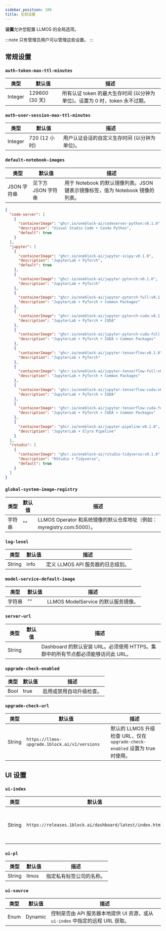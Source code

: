 ```yaml
---
sidebar_position: 100
title: 全局设置
---
```


**设置**允许您配置 LLMOS 的全局选项。

:::note
只有管理员用户可以管理这些设置。
:::

## 常规设置

### `auth-token-max-ttl-minutes`
| 类型  | 默认值          | 描述                                                                                     |
|-----|------------------|------------------------------------------------------------------------------------------|
| Integer | 129600 (30 天)   | 所有认证 token 的最大生存时间 (以分钟为单位)。设置为 0 时，token 永不过期。               |

### `auth-user-session-max-ttl-minutes`
| 类型    | 默认值        | 描述                                                     |
|---------|----------------|-----------------------------------------------------------|
| Integer    | 720 (12 小时) | 用户认证会话的自定义生存时间 (以分钟为单位)。              |

### `default-notebook-images`
| 类型        | 默认值               | 描述                                                                                                    |
|-------------|-----------------------|--------------------------------------------------------------------------------------------------------|
| JSON 字符串 | 见下方 JSON 字符串    | 用于 Notebook 的默认镜像列表。JSON 键表示镜像标签，值为 Notebook 镜像的列表。                             |

```json
{
  "code-server": [
    {
      "containerImage": "ghcr.io/oneblock-ai/codeserver-python:v0.1.0",
      "description": "Visual Studio Code + Conda Python",
      "default": true
    }
  ],
  "jupyter": [
    {
      "containerImage": "ghcr.io/oneblock-ai/jupyter-scipy:v0.1.0",
      "description": "JupyterLab + PyTorch",
      "default": true
    },
    {
      "containerImage": "ghcr.io/oneblock-ai/jupyter-pytorch:v0.1.0",
      "description": "JupyterLab + PyTorch"
    },
    {
      "containerImage": "ghcr.io/oneblock-ai/jupyter-pytorch-full:v0.1.0",
      "description": "JupyterLab + PyTorch + Common Packages"
    },
    {
      "containerImage": "ghcr.io/oneblock-ai/jupyter-pytorch-cuda:v0.1.0",
      "description": "JupyterLab + PyTorch + CUDA"
    },
    {
      "containerImage": "ghcr.io/oneblock-ai/jupyter-pytorch-cuda-full:v0.1.0",
      "description": "JupyterLab + PyTorch + CUDA + Common Packages"
    },
    {
      "containerImage": "ghcr.io/oneblock-ai/jupyter-tensorflow:v0.1.0",
      "description": "JupyterLab + PyTorch"
    },
    {
      "containerImage": "ghcr.io/oneblock-ai/jupyter-tensorflow-full:v0.1.0",
      "description": "JupyterLab + PyTorch + Common Packages"
    },
    {
      "containerImage": "ghcr.io/oneblock-ai/jupyter-tensorflow-cuda:v0.1.0",
      "description": "JupyterLab + PyTorch + CUDA"
    },
    {
      "containerImage": "ghcr.io/oneblock-ai/jupyter-tensorflow-cuda-full:v0.1.0",
      "description": "JupyterLab + PyTorch + CUDA + Common Packages"
    },
    {
      "containerImage": "ghcr.io/oneblock-ai/jupyter-pipeline:v0.1.0",
      "description": "JupyterLab + Elyra Pipeline"
    }
  ],
  "rstudio": [
    {
      "containerImage": "ghcr.io/oneblock-ai/rstudio-tidyverse:v0.1.0",
      "description": "RStudio + Tidyverse",
      "default": true
    }
  ]
}
```

### `global-system-image-registry`
| 类型    | 默认值   | 描述                                                   |
|---------|---------|------------------------------------------------------|
| 字符串  | ""      | LLMOS Operator 和系统镜像的默认仓库地址（例如：myregistry.com:5000）。 |

### `log-level`
| 类型    | 默认值 | 描述                             |
|---------|---------|--------------------------------|
| String  | info    | 定义 LLMOS API 服务器的日志级别。         |

### `model-service-default-image`
| 类型    | 默认值   | 描述                                             |
|--------|---------|---------------------------------------------------|
| 字符串  | ""      | LLMOS ModelService 的默认服务镜像。               |

### `server-url`
| 类型   | 默认值 | 描述                                                                                         |
|--------|---------|----------------------------------------------------------------------------------------------|
| String |       | Dashboard 的默认安装 URL。必须使用 HTTPS。集群中的所有节点都必须能够访问此 URL。                 |

### `upgrade-check-enabled`
| 类型   | 默认值 | 描述                                 |
|--------|---------|--------------------------------------|
| Bool | true    | 启用或禁用自动升级检查。              |

### `upgrade-check-url`
| 类型   | 默认值                                       | 描述                                                                             |
|--------|-----------------------------------------------|----------------------------------------------------------------------------------|
| String | `https://llmos-upgrade.1block.ai/v1/versions` | 默认的 LLMOS 升级检查 URL，仅在 `upgrade-check-enabled` 设置为 true 时使用。         |

## UI 设置

### `ui-index`
| 类型   | 默认值                                                  | 描述                                      |
|--------|----------------------------------------------------------|-------------------------------------------|
| String | `https://releases.1block.ai/dashboard/latest/index.html` | LLMOS Dashboard UI 的 HTML 索引位置。      |

### `ui-pl`
| 类型   | 默认值   | 描述                                           |
|--------|----------|------------------------------------------------|
| String | llmos  | 指定私有标签公司的名称。                        |

### `ui-source`
| 类型   | 默认值    | 描述                                                                                                               |
|--------|------------|--------------------------------------------------------------------------------------------------------------------|
| Enum   | Dynamic  | 控制是否由 API 服务器本地提供 UI 资源，或从 `ui-index` 中指定的远程 URL 获取。                                         |
